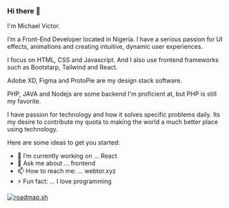 ### Hi there 👋

I'm Michael Victor.

I’m a Front-End Developer located in Nigeria. I have a serious passion for UI effects, animations and creating intuitive, dynamic user experiences.

I focus on HTML, CSS and Javascript. And I also use frontend frameworks such as Bootstarp, Tailwind and React.

Adobe XD, Figma and ProtoPie are my design stack software.

PHP, JAVA and Nodejs are some backend I'm proficient at, but PHP is still my favorite.

I have passion for technology and how it solves specific problems daily. Its my desire to contribute my quota to making the world a much better place using technology.

Here are some ideas to get you started:

- 🔭 I’m currently working on ... React
- 💬 Ask me about ... frontend
- 📫 How to reach me: ... webtor.xyz
- ⚡ Fun fact: ... I love programming

[![roadmap.sh](https://api.roadmap.sh/v1-badge/wide/64808eb940cee644b2893862?variant=dark&roadmaps=frontend)](https://roadmap.sh)
